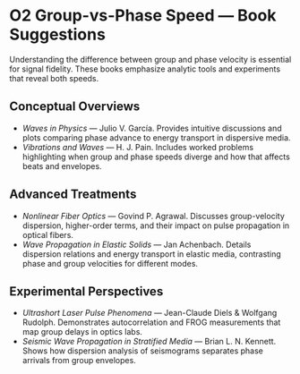 # O2 Group-vs-Phase Speed — Book Suggestions

Understanding the difference between group and phase velocity is essential for signal fidelity. These books emphasize analytic tools and experiments that reveal both speeds.

## Conceptual Overviews
- *Waves in Physics* — Julio V. García. Provides intuitive discussions and plots comparing phase advance to energy transport in dispersive media.
- *Vibrations and Waves* — H. J. Pain. Includes worked problems highlighting when group and phase speeds diverge and how that affects beats and envelopes.

## Advanced Treatments
- *Nonlinear Fiber Optics* — Govind P. Agrawal. Discusses group-velocity dispersion, higher-order terms, and their impact on pulse propagation in optical fibers.
- *Wave Propagation in Elastic Solids* — Jan Achenbach. Details dispersion relations and energy transport in elastic media, contrasting phase and group velocities for different modes.

## Experimental Perspectives
- *Ultrashort Laser Pulse Phenomena* — Jean-Claude Diels & Wolfgang Rudolph. Demonstrates autocorrelation and FROG measurements that map group delays in optics labs.
- *Seismic Wave Propagation in Stratified Media* — Brian L. N. Kennett. Shows how dispersion analysis of seismograms separates phase arrivals from group envelopes.
